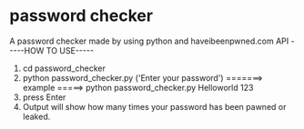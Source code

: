 # password checker 
A password checker made by using python and haveibeenpwned.com API
-----HOW TO USE-----


1. cd password_checker
2. python password_checker.py ('Enter your password')  =======>  example =====> python password_checker.py Helloworld 123
3. press Enter
4. Output will show how many times your password has been pawned or leaked.
